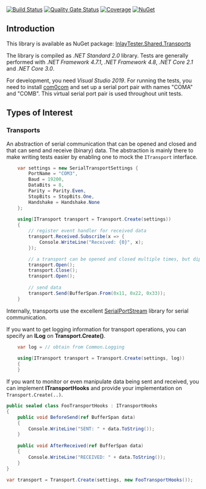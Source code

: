 [![Build Status](https://dev.azure.com/amarok79/Amarok/_apis/build/status/Amarok79.InlayTester.Shared.Transports?branchName=master)](https://dev.azure.com/amarok79/Amarok/_build/latest?definitionId=23&branchName=master)
[![Quality Gate Status](https://sonarcloud.io/api/project_badges/measure?project=InlayTester.Shared.Transports&metric=alert_status)](https://sonarcloud.io/dashboard?id=InlayTester.Shared.Transports)
[![Coverage](https://sonarcloud.io/api/project_badges/measure?project=InlayTester.Shared.Transports&metric=coverage)](https://sonarcloud.io/dashboard?id=InlayTester.Shared.Transports)
[![NuGet](https://img.shields.io/nuget/v/Amarok.InlayTester.Shared.Transports.svg?logo=)](https://www.nuget.org/packages/InlayTester.Shared.Transports/)

## Introduction

This library is available as NuGet package:
[InlayTester.Shared.Transports](https://www.nuget.org/packages/InlayTester.Shared.Transports/)

The library is compiled as *.NET Standard 2.0* library. Tests are generally performed with *.NET Framework 4.7.1*, *.NET Framework 4.8*, *.NET Core 2.1* and *.NET Core 3.0*.

For development, you need *Visual Studio 2019*. For running the tests, you need to install [com0com](https://sourceforge.net/projects/com0com/) and set up a serial port pair with names "COMA" and "COMB". This virtual serial port pair is used throughout unit tests.


## Types of Interest

### Transports

An abstraction of serial communication that can be opened and closed and that can send and receive (binary) data. The abstraction is mainly there to make writing tests easier by enabling one to mock the `ITransport` interface.

````cs
    var settings = new SerialTransportSettings {
        PortName = "COM3",
        Baud = 19200,
        DataBits = 8,
        Parity = Parity.Even,
        StopBits = StopBits.One,
        Handshake = Handshake.None
    };
    
    using(ITransport transport = Transport.Create(settings))
    {
        // register event handler for received data
        transport.Received.Subscribe(x => {
            Console.WriteLine("Received: {0}", x);
        });

        // a transport can be opened and closed multiple times, but diposed only once
        transport.Open();
        transport.Close();
        transport.Open();
        
        // send data
        transport.Send(BufferSpan.From(0x11, 0x22, 0x33));
    }
````

Internally, transports use the excellent [SerialPortStream](https://github.com/jcurl/SerialPortStream) library for serial communication.

If you want to get logging information for transport operations, you can specify an **ILog** on **Transport.Create()**.

````cs
    var log = // obtain from Common.Logging
    
    using(ITransport transport = Transport.Create(settings, log))
    {
    }
````

If you want to monitor or even manipulate data being sent and received, you can implement **ITransportHooks** and provide your implementation on `Transport.Create(..)`.

````cs
public sealed class FooTransportHooks : ITransportHooks
{
    public void BeforeSend(ref BufferSpan data)
    {
        Console.WriteLine("SENT: " + data.ToString());
    }
    
    public void AfterReceived(ref BufferSpan data)
    {
        Console.WriteLine("RECEIVED: " + data.ToString());
    }
}

var transport = Transport.Create(settings, new FooTransportHooks());
````
